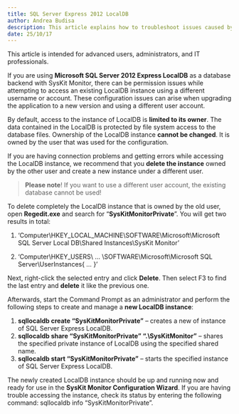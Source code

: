```yaml
---
title: SQL Server Express 2012 LocalDB
author: Andrea Budisa
description: This article explains how to troubleshoot issues caused by LocalDB while attempting to access an existing instance using a different username or account.
date: 25/10/17
---
```

This article is intended for advanced users, administrators, and IT professionals.

If you are using __Microsoft SQL Server 2012 Express LocalDB__ as a database backend with SysKit Monitor, there can be permission issues while attempting to access an existing LocalDB instance using a different username or account. These configuration issues can arise when upgrading the application to a new version and using a different user account.

By default, access to the instance of LocalDB is __limited to its owner__. The data contained in the LocalDB is protected by file system access to the database files.
Ownership of the LocalDB instance __cannot be changed__. It is owned by the user that was used for the configuration.

If you are having connection problems and getting errors while accessing the LocalDB instance, we recommend that you __delete the instance__ owned by the other user and create a new instance under a different user.

> __Please note__! If you want to use a different user account, the existing database cannot be used!

To delete completely the LocalDB instance that is owned by the old user, open __Regedit.exe__ and search for “__SysKitMonitorPrivate__”. You will get two results in total:

1. ‘Computer\HKEY_LOCAL_MACHINE\SOFTWARE\Microsoft\Microsoft SQL Server Local DB\Shared Instances\SysKit Monitor’

2. ‘Computer\HKEY_USERS\ … \SOFTWARE\Microsoft\Microsoft SQL Server\UserInstances\{ … }’

Next, right-click the selected entry and click __Delete__. Then select F3 to find the last entry and __delete__ it like the previous one.

Afterwards, start the Command Prompt as an administrator and perform the following steps to create and manage a __new LocalDB instance__:

1. __sqllocaldb create “SysKitMonitorPrivate”__ – creates a new of instance of SQL Server Express LocalDB.
2. __sqllocaldb share “SysKitMonitorPrivate” “.\SysKitMonitor”__ – shares the specified private instance of LocalDB using the specified shared name.
3. __sqllocaldb start “SysKitMonitorPrivate”__ – starts the specified instance of SQL Server Express LocalDB.

The newly created LocalDB instance should be up and running now and ready for use in the __SysKit Monitor Configuration Wizard__.
If you are having trouble accessing the instance, check its status by entering the following command: sqllocaldb info “SysKitMonitorPrivate”.